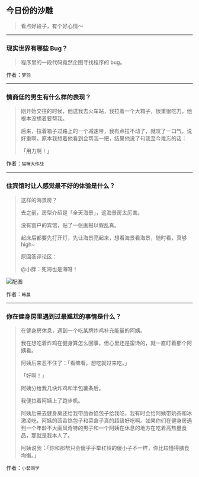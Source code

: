 ## 今日份的沙雕

> 看点好段子，有个好心情～


 
---

### 现实世界有哪些 Bug？

> 程序里的一段代码竟然企图寻找程序的 bug。


作者：`梦羽`

---

### 情商低的男生有什么样的表现？

> 刚开始交往的时候，他送我去火车站，我拉着一个大箱子，很重很吃力，他根本没想着要帮我。
> 
> 后来，拉着箱子过路上的一个减速带，我有点拉不动了，就叹了一口气，说好重啊，原本我想着他看到会帮我一把，结果他说了句我至今难忘的话：
> 
> 「用力啊！」


作者：`猫咪大作战`

---

### 住宾馆时让人感觉最不好的体验是什么？

> 这样的海景房？
> 
> 去之前，房型介绍是「全天海景」，这海景房太厉害。
> 
> 没有窗户的宾馆，贴了一张画报以假乱真。
> 
> 起床后都要先打开灯，先让海景亮起来，想看海景看海景，随时看，真够 high~
> 
> 原回答评论区：
> 
> @小胖：死海也是海呀！



![配图](https://pic4.zhimg.com/6341b4650302ae20fc0410d69993a5ab_b.jpg)


作者：`韩晨`

---

### 你在健身房里遇到过最尴尬的事情是什么？

> 在健身房休息，遇到一个吃某牌炸鸡补充能量的阿姨。
> 
> 我在想吃着炸鸡在健身算怎么回事，但心里还是蛮馋的，就一直盯着那个阿姨看。
> 
> 阿姨后来忍不住了：「看嘛看，想吃就过来吃。」
> 
> 「好啊！」
> 
> 阿姨分给我几块炸鸡和半包薯条后。
> 
> 我便拉着阿姨上了跑步机。
> 
> 阿姨后来去健身房还给我带茴香馅包子给我吃，我有时会给阿姨带奶茶和冰激凌吃，阿姨的茴香馅包子和菜盒子真的超级好吃啊。如果你们在健身房遇到一个年龄不大画风奇特的男子和一个阿姨在休息的地方在吃着高热量食品，那就是我本人了。
> 
> 阿姨说我：「你和那帮只会傻乎乎举杠铃的傻小子不一样，你比较懂得膳食均衡。」


作者：`小裴同学`